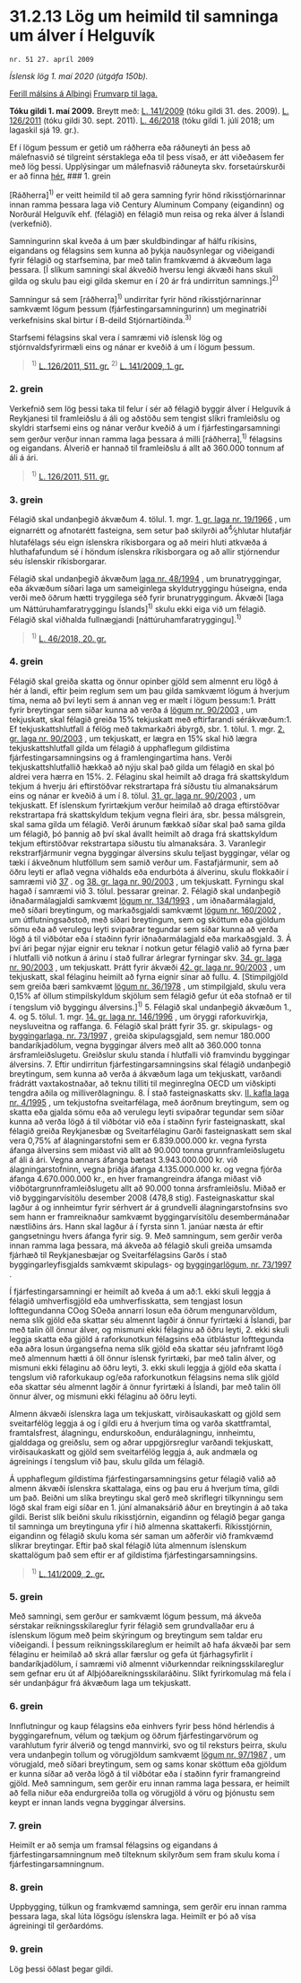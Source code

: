 # 31.2.13 Lög um heimild til samninga um álver í Helguvík

`nr. 51 27. apríl 2009`

_Íslensk lög 1. maí 2020 (útgáfa 150b)._

[Ferill málsins á Alþingi](https://www.althingi.is/thingstorf/thingmalalistar-eftir-thingum/ferill/?ltg=136&mnr=394)
[Frumvarp til laga.](https://www.althingi.is/altext/136/s/0664.html)

**Tóku gildi 1. maí 2009.**
Breytt með:
[L. 141/2009](https://althingi.is/altext/stjt/2009.141.html) (tóku gildi 31. des. 2009).
[L. 126/2011](https://althingi.is/altext/stjt/2011.126.html) (tóku gildi 30. sept. 2011).
[L. 46/2018](https://althingi.is/altext/stjt/2018.046.html) (tóku gildi 1. júlí 2018; um lagaskil sjá 19. gr.).

Ef í lögum þessum er getið um ráðherra eða ráðuneyti án þess að málefnasvið sé tilgreint sérstaklega eða til þess vísað, er átt viðeðasem fer með lög þessi. Upplýsingar um málefnasvið ráðuneyta skv. forsetaúrskurði er að finna [hér.](2018119.md) ### 1. grein



[Ráðherra]<sup>1)</sup> er veitt heimild til að gera samning fyrir hönd ríkisstjórnarinnar innan ramma þessara laga við Century Aluminum Company (eigandinn) og Norðurál Helguvík ehf. (félagið) en félagið mun reisa og reka álver á Íslandi (verkefnið).

Samningurinn skal kveða á um þær skuldbindingar af hálfu ríkisins, eigandans og félagsins sem kunna að þykja nauðsynlegar og viðeigandi fyrir félagið og starfsemina, þar með talin framkvæmd á ákvæðum laga þessara. [Í slíkum samningi skal ákveðið hversu lengi ákvæði hans skuli gilda og skulu þau eigi gilda skemur en í 20 ár frá undirritun samnings.]<sup>2)</sup> 

Samningur sá sem [ráðherra]<sup>1)</sup> undirritar fyrir hönd ríkisstjórnarinnar samkvæmt lögum þessum (fjárfestingarsamningurinn) um meginatriði verkefnisins skal birtur í B-deild Stjórnartíðinda.<sup>3)</sup> 

Starfsemi félagsins skal vera í samræmi við íslensk lög og stjórnvaldsfyrirmæli eins og nánar er kveðið á um í lögum þessum.

> <sup>1)</sup> [L. 126/2011, 511. gr.](https://althingi.is/altext/stjt/2011.126.html) <sup>2)</sup> [L. 141/2009, 1. gr.](https://althingi.is/altext/stjt/2009.141.html)

### 2. grein



Verkefnið sem lög þessi taka til felur í sér að félagið byggir álver í Helguvík á Reykjanesi til framleiðslu á áli og aðstöðu sem tengist slíkri framleiðslu og skyldri starfsemi eins og nánar verður kveðið á um í fjárfestingarsamningi sem gerður verður innan ramma laga þessara á milli [ráðherra],<sup>1)</sup> félagsins og eigandans. Álverið er hannað til framleiðslu á allt að 360.000 tonnum af áli á ári.

> <sup>1)</sup> [L. 126/2011, 511. gr.](https://althingi.is/altext/stjt/2011.126.html)

### 3. grein



Félagið skal undanþegið ákvæðum 4. tölul. 1. mgr. [1. gr. laga nr. 19/1966](1966019.md#G1) , um eignarrétt og afnotarétt fasteigna, sem setur það skilyrði að<sup>4</sup>&frasl;<sub>5</sub>hlutar hlutafjár hlutafélags séu eign íslenskra ríkisborgara og að meiri hluti atkvæða á hluthafafundum sé í höndum íslenskra ríkisborgara og að allir stjórnendur séu íslenskir ríkisborgarar.

Félagið skal undanþegið ákvæðum [laga nr. 48/1994](1994048.md) , um brunatryggingar, eða ákvæðum síðari laga um sameiginlega skyldutryggingu húseigna, enda verði með öðrum hætti tryggilega séð fyrir brunatryggingum. Ákvæði [laga um Náttúruhamfaratryggingu Íslands]<sup>1)</sup> skulu ekki eiga við um félagið. Félagið skal viðhalda fullnægjandi [náttúruhamfaratryggingu].<sup>1)</sup> 

> <sup>1)</sup> [L. 46/2018, 20. gr.](https://althingi.is/altext/stjt/2018.046.html)

### 4. grein



Félagið skal greiða skatta og önnur opinber gjöld sem almennt eru lögð á hér á landi, eftir þeim reglum sem um þau gilda samkvæmt lögum á hverjum tíma, nema að því leyti sem á annan veg er mælt í lögum þessum:1. Þrátt fyrir breytingar sem síðar kunna að verða á [lögum nr. 90/2003](2003090.md) , um tekjuskatt, skal félagið greiða 15% tekjuskatt með eftirfarandi sérákvæðum:1. Ef tekjuskattshlutfall á félög með takmarkaðri ábyrgð, sbr. 1. tölul. 1. mgr. [2. gr. laga nr. 90/2003](2003090.md#G2) , um tekjuskatt, er lægra en 15% skal hið lægra tekjuskattshlutfall gilda um félagið á upphaflegum gildistíma fjárfestingarsamningsins og á framlengingartíma hans. Verði tekjuskattshlutfallið hækkað að nýju skal það gilda um félagið en skal þó aldrei vera hærra en 15%.
2. Félaginu skal heimilt að draga frá skattskyldum tekjum á hverju ári eftirstöðvar rekstrartapa frá síðustu tíu almanaksárum eins og nánar er kveðið á um í 8. tölul. [31. gr. laga nr. 90/2003](2003090.md#G31) , um tekjuskatt. Ef íslenskum fyrirtækjum verður heimilað að draga eftirstöðvar rekstrartapa frá skattskyldum tekjum vegna fleiri ára, sbr. þessa málsgrein, skal sama gilda um félagið. Verði árunum fækkað síðar skal það sama gilda um félagið, þó þannig að því skal ávallt heimilt að draga frá skattskyldum tekjum eftirstöðvar rekstrartapa síðustu tíu almanaksára.
3. Varanlegir rekstrarfjármunir vegna byggingar álversins skulu teljast byggingar, vélar og tæki í ákveðnum hlutföllum sem samið verður um. Fastafjármunir, sem að öðru leyti er aflað vegna viðhalds eða endurbóta á álverinu, skulu flokkaðir í samræmi við [37](2003090.md#G37) . og [38. gr. laga nr. 90/2003](2003090.md#G38) , um tekjuskatt. Fyrningu skal hagað í samræmi við 3. tölul. þessarar greinar.
2. Félagið skal undanþegið iðnaðarmálagjaldi samkvæmt [lögum nr. 134/1993](1993134.md) , um iðnaðarmálagjald, með síðari breytingum, og markaðsgjaldi samkvæmt [lögum nr. 160/2002](2002160.md) , um útflutningsaðstoð, með síðari breytingum, sem og sköttum eða gjöldum sömu eða að verulegu leyti svipaðrar tegundar sem síðar kunna að verða lögð á til viðbótar eða í staðinn fyrir iðnaðarmálagjald eða markaðsgjald.
3. Á því ári þegar nýjar eignir eru teknar í notkun getur félagið valið að fyrna þær í hlutfalli við notkun á árinu í stað fullrar árlegrar fyrningar skv. [34. gr. laga nr. 90/2003](2003090.md#G34) , um tekjuskatt. Þrátt fyrir ákvæði [42. gr. laga nr. 90/2003](2003090.md#G42) , um tekjuskatt, skal félaginu heimilt að fyrna eignir sínar að fullu.
4. [Stimpilgjöld sem greiða bæri samkvæmt [lögum nr. 36/1978](1978036.md) , um stimpilgjald, skulu vera 0,15% af öllum stimpilskyldum skjölum sem félagið gefur út eða stofnað er til í tengslum við byggingu álversins.]<sup>1)</sup> 
5. Félagið skal undanþegið ákvæðum 1., 4. og 5. tölul. 1. mgr. [14. gr. laga nr. 146/1996](1996146.md#G14) , um öryggi raforkuvirkja, neysluveitna og raffanga.
6. Félagið skal þrátt fyrir 35. gr. skipulags- og [byggingarlaga, nr. 73/1997](1997073.md) , greiða skipulagsgjald, sem nemur 180.000 bandaríkjadölum, vegna byggingar álvers með allt að 360.000 tonna ársframleiðslugetu. Greiðslur skulu standa í hlutfalli við framvindu byggingar álversins.
7. Eftir undirritun fjárfestingarsamningsins skal félagið undanþegið breytingum, sem kunna að verða á ákvæðum laga um tekjuskatt, varðandi frádrátt vaxtakostnaðar, að teknu tilliti til meginreglna OECD um viðskipti tengdra aðila og milliverðlagningu.
8. Í stað fasteignaskatts skv. [II. kafla laga nr. 4/1995](1995004.md) , um tekjustofna sveitarfélaga, með áorðnum breytingum, sem og skatta eða gjalda sömu eða að verulegu leyti svipaðrar tegundar sem síðar kunna að verða lögð á til viðbótar við eða í staðinn fyrir fasteignaskatt, skal félagið greiða Reykjanesbæ og Sveitarfélaginu Garði fasteignaskatt sem skal vera 0,75% af álagningarstofni sem er 6.839.000.000 kr. vegna fyrsta áfanga álversins sem miðast við allt að 90.000 tonna grunnframleiðslugetu af áli á ári. Vegna annars áfanga bætast 3.943.000.000 kr. við álagningarstofninn, vegna þriðja áfanga 4.135.000.000 kr. og vegna fjórða áfanga 4.670.000.000 kr., en hver framangreindra áfanga miðast við viðbótargrunnframleiðslugetu allt að 90.000 tonna ársframleiðslu. Miðað er við byggingarvísitölu desember 2008 (478,8 stig). Fasteignaskattur skal lagður á og innheimtur fyrir sérhvert ár á grundvelli álagningarstofnsins svo sem hann er framreiknaður samkvæmt byggingarvísitölu desembermánaðar næstliðins árs. Hann skal lagður á í fyrsta sinn 1. janúar næsta ár eftir gangsetningu hvers áfanga fyrir sig.
9. Með samningum, sem gerðir verða innan ramma laga þessara, má ákveða að félagið skuli greiða umsamda fjárhæð til Reykjanesbæjar og Sveitarfélagsins Garðs í stað byggingarleyfisgjalds samkvæmt skipulags- og [byggingarlögum, nr. 73/1997](1997073.md) .

Í fjárfestingarsamningi er heimilt að kveða á um að:1. ekki skuli leggja á félagið umhverfisgjöld eða umhverfisskatta, sem tengjast losun lofttegundanna COog SOeða annarri losun eða öðrum mengunarvöldum, nema slík gjöld eða skattar séu almennt lagðir á önnur fyrirtæki á Íslandi, þar með talin öll önnur álver, og mismuni ekki félaginu að öðru leyti,
2. ekki skuli leggja skatta eða gjöld á raforkunotkun félagsins eða útblástur lofttegunda eða aðra losun úrgangsefna nema slík gjöld eða skattar séu jafnframt lögð með almennum hætti á öll önnur íslensk fyrirtæki, þar með talin álver, og mismuni ekki félaginu að öðru leyti,
3. ekki skuli leggja á gjöld eða skatta í tengslum við raforkukaup og/eða raforkunotkun félagsins nema slík gjöld eða skattar séu almennt lagðir á önnur fyrirtæki á Íslandi, þar með talin öll önnur álver, og mismuni ekki félaginu að öðru leyti.

Almenn ákvæði íslenskra laga um tekjuskatt, virðisaukaskatt og gjöld sem sveitarfélög leggja á og í gildi eru á hverjum tíma og varða skattframtal, framtalsfrest, álagningu, endurskoðun, endurálagningu, innheimtu, gjalddaga og greiðslu, sem og aðrar uppgjörsreglur varðandi tekjuskatt, virðisaukaskatt og gjöld sem sveitarfélög leggja á, auk andmæla og ágreinings í tengslum við þau, skulu gilda um félagið.

Á upphaflegum gildistíma fjárfestingarsamningsins getur félagið valið að almenn ákvæði íslenskra skattalaga, eins og þau eru á hverjum tíma, gildi um það. Beiðni um slíka breytingu skal gerð með skriflegri tilkynningu sem lögð skal fram eigi síðar en 1. júní almanaksárið áður en breytingin á að taka gildi. Berist slík beiðni skulu ríkisstjórnin, eigandinn og félagið þegar ganga til samninga um breytinguna yfir í hið almenna skattakerfi. Ríkisstjórnin, eigandinn og félagið skulu koma sér saman um aðferðir við framkvæmd slíkrar breytingar. Eftir það skal félagið lúta almennum íslenskum skattalögum það sem eftir er af gildistíma fjárfestingarsamningsins.

> <sup>1)</sup> [L. 141/2009, 2. gr.](https://althingi.is/altext/stjt/2009.141.html)

### 5. grein



Með samningi, sem gerður er samkvæmt lögum þessum, má ákveða sérstakar reikningsskilareglur fyrir félagið sem grundvallaðar eru á íslenskum lögum með þeim skýringum og breytingum sem taldar eru viðeigandi. Í þessum reikningsskilareglum er heimilt að hafa ákvæði þar sem félaginu er heimilað að skrá allar færslur og gefa út fjárhagsyfirlit í bandaríkjadölum, í samræmi við almennt viðurkenndar reikningsskilareglur sem gefnar eru út af Alþjóðareikningsskilaráðinu. Slíkt fyrirkomulag má fela í sér undanþágur frá ákvæðum laga um tekjuskatt.

### 6. grein



Innflutningur og kaup félagsins eða einhvers fyrir þess hönd hérlendis á byggingarefnum, vélum og tækjum og öðrum fjárfestingarvörum og varahlutum fyrir álverið og tengd mannvirki, svo og til reksturs þeirra, skulu vera undanþegin tollum og vörugjöldum samkvæmt [lögum nr. 97/1987](1987097.md) , um vörugjald, með síðari breytingum, sem og sams konar sköttum eða gjöldum er kunna síðar að verða lögð á til viðbótar eða í staðinn fyrir framangreind gjöld. Með samningum, sem gerðir eru innan ramma laga þessara, er heimilt að fella niður eða endurgreiða tolla og vörugjöld á vöru og þjónustu sem keypt er innan lands vegna byggingar álversins.

### 7. grein



Heimilt er að semja um framsal félagsins og eigandans á fjárfestingarsamningnum með tilteknum skilyrðum sem fram skulu koma í fjárfestingarsamningnum.

### 8. grein



Uppbygging, túlkun og framkvæmd samninga, sem gerðir eru innan ramma þessara laga, skal lúta lögsögu íslenskra laga. Heimilt er þó að vísa ágreiningi til gerðardóms.

### 9. grein



Lög þessi öðlast þegar gildi.
